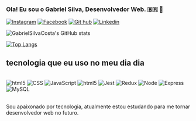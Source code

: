 ### Ola! Eu sou o Gabriel Silva, Desenvolvedor Web.  🇧🇷 🤝

[![Instagram](https://img.shields.io/badge/Instagram-E4405F?style=for-the-badge&logo=instagram&logoColor=white)](https://www.instagram.com/gabriel.silva2134/)
[![Facebook](https://img.shields.io/badge/Facebook-1877F2?style=for-the-badge&logo=facebook&logoColor=white)](https://www.facebook.com/profile.php?id=100012953852531)
[![Git hub](https://img.shields.io/badge/GitHub-100000?style=for-the-badge&logo=github&logoColor=white)](https://github.com/GabrielSilvaCosta)
[![Linkedin](https://img.shields.io/badge/LinkedIn-0077B5?style=for-the-badge&logo=linkedin&logoColor=white)](https://www.linkedin.com/in/gabriel-silva-775a06256)



![GabrielSilvaCosta's GitHub stats](https://github-readme-stats.vercel.app/api?username=GabrielSilvaCosta&show_icons=true&theme=radical)

[![Top Langs](https://github-readme-stats.vercel.app/api/top-langs/?username=GabrielSilvaCosta)](https://github.com/GabrielSilvaCosta/github-readme-stats)
 


## tecnologia que eu uso no meu dia dia

<br>
  
  <div>
  <img  alt="html5" src="https://img.shields.io/badge/HTML5-E34F26?style=for-the-badge&logo=html5&logoColor=white"/>
 <img  alt="CSS" src="https://img.shields.io/badge/CSS3-1572B6?style=for-the-badge&logo=css3&logoColor=white"/>
 <img  alt="JavaScript" src="https://img.shields.io/badge/JavaScript-F7DF1E?style=for-the-badge&logo=javascript&logoColor=black"/>
<img  alt="html5" src="https://img.shields.io/badge/React-20232A?style=for-the-badge&logo=react&logoColor=61DAFB"/>
<img  alt="Jest" src="https://img.shields.io/badge/Jest-323330?style=for-the-badge&logo=Jest&logoColor=white"/>
 <img  alt="Redux" src="https://img.shields.io/badge/Redux-593D88?style=for-the-badge&logo=redux&logoColor=white"/>
   <img  alt="Node" src="https://img.shields.io/badge/Node.js-43853D?style=for-the-badge&logo=node.js&logoColor=white"/>
   <img  alt="Express" src="https://img.shields.io/badge/Express.js-404D59?style=for-the-badge"/>
    <img  alt="MySQL" src="https://img.shields.io/badge/MySQL-00000F?style=for-the-badge&logo=mysql&logoColor=white"/>
  </div><br>

  Sou apaixonado por tecnologia, atualmente estou estudando para me tornar desenvolvedor web no futuro.


